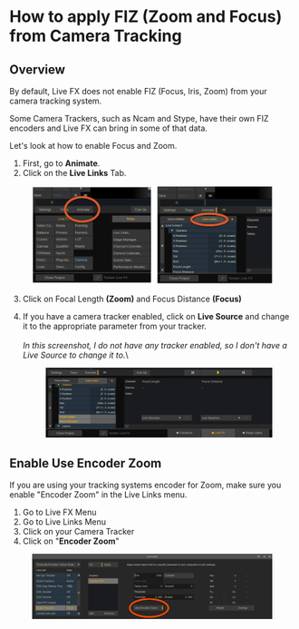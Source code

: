# How to apply FIZ (Zoom and Focus) from Camera Tracking

## Overview

By default, Live FX does not enable FIZ (Focus, Iris, Zoom) from your camera tracking system.

Some Camera Trackers, such as Ncam and Stype, have their own FIZ encoders and Live FX can bring in some of that data.&#x20;

Let's look at how to enable Focus and Zoom.

1. First, go to **Animate**.
2. Click on the **Live Links** Tab.

<figure><img src="../.gitbook/assets/image (1) (1) (1) (1) (1) (1) (1) (1) (1) (1) (1) (1) (1) (1) (1) (1) (1) (1) (1) (1) (1) (1) (1) (1) (1) (1) (1) (1) (1).png" alt=""><figcaption></figcaption></figure>

3. Click on Focal Length **(Zoom)** and Focus Distance **(Focus)**
4.  If you have a camera tracker enabled, click on **Live Source** and change it to the appropriate parameter from your tracker. \
    \
    _In this screenshot, I do not have any tracker enabled, so I don't have a Live Source to change it to._\


    <figure><img src="../.gitbook/assets/image (2) (1) (1) (1) (1) (1) (1) (1) (1) (1) (1) (1) (1) (1) (1) (1) (1) (1) (1) (1) (1) (1) (1) (1) (1).png" alt=""><figcaption></figcaption></figure>

## Enable Use Encoder Zoom

If you are using your tracking systems encoder for Zoom, make sure you enable "Encoder Zoom" in the Live Links menu.&#x20;

1. Go to Live FX Menu
2. Go to Live Links Menu
3. Click on your Camera Tracker
4. Click on "**Encoder Zoom**"

<figure><img src="../.gitbook/assets/image (16) (1) (1).png" alt=""><figcaption></figcaption></figure>
